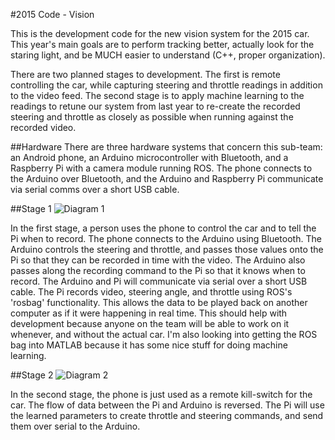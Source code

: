 #2015 Code - Vision

This is the development code for the new vision system for the 2015 car. This year's main goals are to perform tracking better, actually look for the staring light, and be MUCH easier to understand (C++, proper organization).

There are two planned stages to development. The first is remote controlling the car, while capturing steering and throttle readings in addition to the video feed. The second stage is to apply machine learning to the readings to retune our system from last year to re-create the recorded steering and throttle as closely as possible when running against the recorded video.

##Hardware
There are three hardware systems that concern this sub-team: an Android phone, an Arduino microcontroller with Bluetooth, and a Raspberry Pi with a camera module running ROS. The phone connects to the Arduino over Bluetooth, and the Arduino and Raspberry Pi communicate via serial comms over a short USB cable.

##Stage 1
![Diagram 1](http://i.imgur.com/xt48jcH.png "Vision Comms Stage 1")

In the first stage, a person uses the phone to control the car and to tell the Pi when to record. The phone connects to the Arduino using Bluetooth. The Arduino controls the steering and throttle, and passes those values onto the Pi so that they can be recorded in time with the video. The Arduino also passes along the recording command to the Pi so that it knows when to record. The Arduino and Pi will communicate via serial over a short USB cable. The Pi records video, steering angle, and throttle using ROS's 'rosbag' functionality. This allows the data to be played back on another computer as if it were happening in real time. This should help with development because anyone on the team will be able to work on it whenever, and without the actual car. I'm also looking into getting the ROS bag into MATLAB because it has some nice stuff for doing machine learning.

##Stage 2
![Diagram 2](http://i.imgur.com/03uP9tb.png "Vision Comms Stage 2")

In the second stage, the phone is just used as a remote kill-switch for the car. The flow of data between the Pi and Arduino is reversed. The Pi will use the learned parameters to create throttle and steering commands, and send them over serial to the Arduino.

